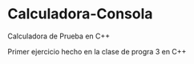 Calculadora-Consola
===================

Calculadora de Prueba en C++

Primer ejercicio hecho en la clase de progra 3 en C++
